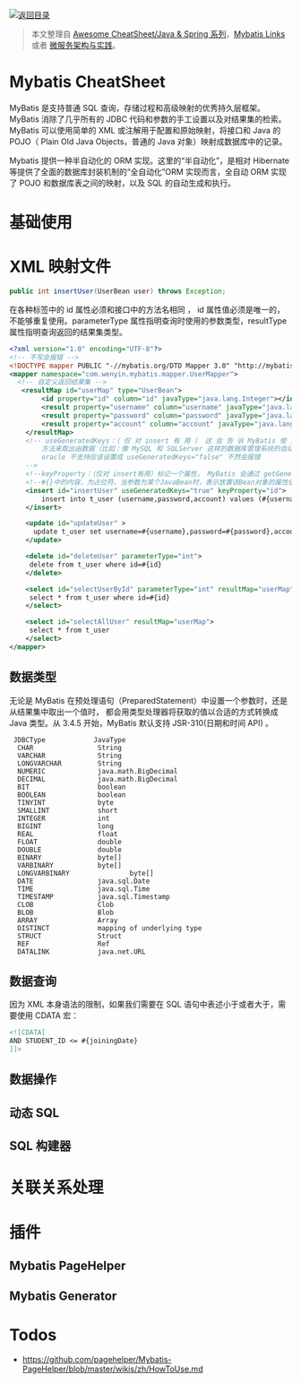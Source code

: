 [![返回目录](https://i.postimg.cc/JzFTMvjF/image.png)](https://github.com/wx-chevalier/Awesome-CheatSheets)

> 本文整理自 [Awesome CheatSheet/Java & Spring 系列]()，[Mybatis Links]() 或者 [微服务架构与实践](https://github.com/wx-chevalier/Backend-Series)。

# Mybatis CheatSheet

MyBatis 是支持普通 SQL 查询，存储过程和高级映射的优秀持久层框架。 MyBatis 消除了几乎所有的 JDBC 代码和参数的手工设置以及对结果集的检索。 MyBatis 可以使用简单的 XML 或注解用于配置和原始映射，将接口和 Java 的 POJO（ Plain Old Java Objects，普通的 Java 对象）映射成数据库中的记录。

Mybatis 提供一种半自动化的 ORM 实现。这里的“半自动化”，是相对 Hibernate 等提供了全面的数据库封装机制的“全自动化”ORM 实现而言，全自动 ORM 实现了 POJO 和数据库表之间的映射，以及 SQL 的自动生成和执行。

# 基础使用

# XML 映射文件

```java
public int insertUser(UserBean user) throws Exception;
```

在各种标签中的 id 属性必须和接口中的方法名相同 ， id 属性值必须是唯一的，不能够重复使用。parameterType 属性指明查询时使用的参数类型，resultType 属性指明查询返回的结果集类型。

```xml
<?xml version="1.0" encoding="UTF-8"?>
<!-- 不写会报错 -->
<!DOCTYPE mapper PUBLIC "-//mybatis.org/DTD Mapper 3.0" "http://mybatis.org/dtd/mybatis-3-mapper.dtd">
<mapper namespace="com.wenyin.mybatis.mapper.UserMapper">
  <!-- 自定义返回结果集 -->
   <resultMap id="userMap" type="UserBean">
        <id property="id" column="id" javaType="java.lang.Integer"></id>
        <result property="username" column="username" javaType="java.lang.String"></result>
        <result property="password" column="password" javaType="java.lang.String"></result>
        <result property="account" column="account" javaType="java.lang.Double"></result>
    </resultMap>
    <!-- useGeneratedKeys：（ 仅 对 insert 有 用 ） 这 会 告 诉 MyBatis 使 用 JDBC 的getGeneratedKeys
        方法来取出由数据（比如：像 MySQL 和 SQLServer 这样的数据库管理系统的自动递增字段）内部生成的主键。默认值： false。
        oracle 不支持应该设置成 useGeneratedKeys="false" 不然会报错
    -->
    <!--keyProperty：（仅对 insert有用）标记一个属性， MyBatis 会通过 getGeneratedKeys或者通过 insert 语句的 selectKey 子元素设置它的值。默认：不设置。 -->
    <!--#{}中的内容，为占位符，当参数为某个JavaBean时，表示放置该Bean对象的属性值  -->
    <insert id="insertUser" useGeneratedKeys="true" keyProperty="id">
        insert into t_user (username,password,account) values (#{username},#{password},#{account})
    </insert>

    <update id="updateUser" >
      update t_user set username=#{username},password=#{password},account=#{account} where id=#{id}
    </update>

    <delete id="deleteUser" parameterType="int">
     delete from t_user where id=#{id}
    </delete>

    <select id="selectUserById" parameterType="int" resultMap="userMap">
     select * from t_user where id=#{id}
    </select>

    <select id="selectAllUser" resultMap="userMap">
     select * from t_user
    </select>
</mapper>
```

## 数据类型

无论是 MyBatis 在预处理语句（PreparedStatement）中设置一个参数时，还是从结果集中取出一个值时， 都会用类型处理器将获取的值以合适的方式转换成 Java 类型。从 3.4.5 开始，MyBatis 默认支持 JSR-310(日期和时间 API) 。

```
 JDBCType            JavaType
  CHAR                String
  VARCHAR             String
  LONGVARCHAR         String
  NUMERIC             java.math.BigDecimal
  DECIMAL             java.math.BigDecimal
  BIT                 boolean
  BOOLEAN             boolean
  TINYINT             byte
  SMALLINT            short
  INTEGER             int
  BIGINT              long
  REAL                float
  FLOAT               double
  DOUBLE              double
  BINARY              byte[]
  VARBINARY           byte[]
  LONGVARBINARY               byte[]
  DATE                java.sql.Date
  TIME                java.sql.Time
  TIMESTAMP           java.sql.Timestamp
  CLOB                Clob
  BLOB                Blob
  ARRAY               Array
  DISTINCT            mapping of underlying type
  STRUCT              Struct
  REF                 Ref
  DATALINK            java.net.URL
```

## 数据查询

因为 XML 本身语法的限制，如果我们需要在 SQL 语句中表述小于或者大于，需要使用 CDATA 宏：

```xml
<![CDATA[
AND STUDENT_ID <= #{joiningDate}
]]>
```

## 数据操作

## 动态 SQL

## SQL 构建器

# 关联关系处理

# 插件

## Mybatis PageHelper

## Mybatis Generator

# Todos

- https://github.com/pagehelper/Mybatis-PageHelper/blob/master/wikis/zh/HowToUse.md
